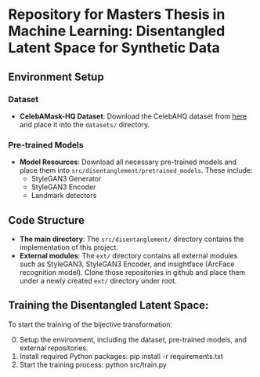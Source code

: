 # Repository for Masters Thesis in Machine Learning: Disentangled Latent Space for Synthetic Data

## Environment Setup

### Dataset
- **CelebAMask-HQ Dataset**: Download the CelebAHQ dataset from [here](https://github.com/switchablenorms/CelebAMask-HQ) and place it into the `datasets/` directory.

### Pre-trained Models
- **Model Resources**: Download all necessary pre-trained models and place them into `src/disentanglement/pretrained_models`. These include:
  - StyleGAN3 Generator
  - StyleGAN3 Encoder
  - Landmark detectors

## Code Structure
- **The main directory**: The `src/disentanglement/` directory contains the implementation of this project.
- **External modules**: The `ext/` directory contains all external modules such as StyleGAN3, StyleGAN3 Encoder, and insightface (ArcFace recognition model). Clone those repositories in github and place them under a newly created `ext/` directory under root.

## Training the Disentangled Latent Space:
To start the training of the bijective transformation:

0. Setup the environment, including the dataset, pre-trained models, and external repositories.
1. Install required Python packages:
   pip install -r requirements.txt
2. Start the training process:
    python src/train.py

